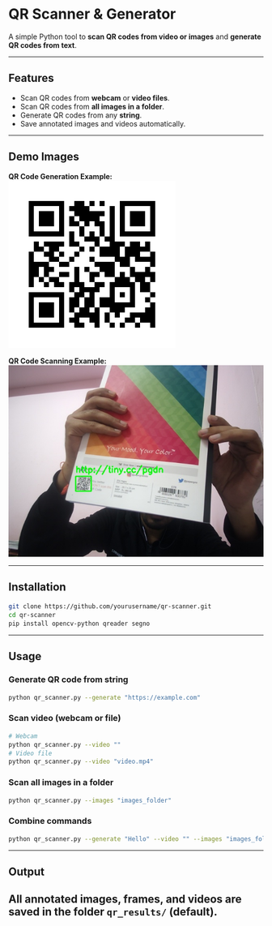 # QR Scanner & Generator

A simple Python tool to **scan QR codes from video or images** and **generate QR codes from text**.  

---

## Features

- Scan QR codes from **webcam** or **video files**.  
- Scan QR codes from **all images in a folder**.  
- Generate QR codes from any **string**.  
- Save annotated images and videos automatically.  

---


## Demo Images

**QR Code Generation Example:**  
![QR Code Generation](https://github.com/Gaurav14cs17/QRCode_BARCode_Gen-Scanner/blob/main/QR_Code/images/p1.png)

**QR Code Scanning Example:**  
![QR Code Scanning](https://github.com/Gaurav14cs17/QRCode_BARCode_Gen-Scanner/blob/main/QR_Code/images/p2.jpg)

---

## Installation

```bash
git clone https://github.com/yourusername/qr-scanner.git
cd qr-scanner
pip install opencv-python qreader segno
````

---

## Usage

### Generate QR code from string

```bash
python qr_scanner.py --generate "https://example.com"
```

### Scan video (webcam or file)

```bash
# Webcam
python qr_scanner.py --video ""
# Video file
python qr_scanner.py --video "video.mp4"
```

### Scan all images in a folder

```bash
python qr_scanner.py --images "images_folder"
```

### Combine commands

```bash
python qr_scanner.py --generate "Hello" --video "" --images "images_folder"
```

---

## Output
All annotated images, frames, and videos are saved in the folder `qr_results/` (default).
---


